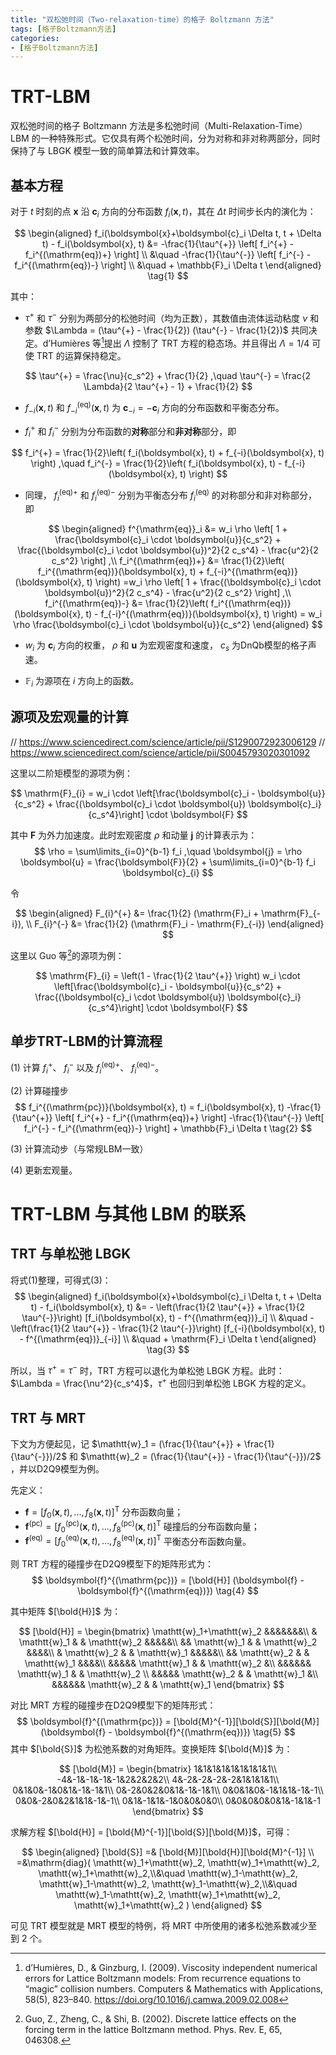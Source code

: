 ```yaml
---
title: "双松弛时间（Two-relaxation-time）的格子 Boltzmann 方法"
tags: [格子Boltzmann方法]
categories:
- [格子Boltzmann方法]
---
```



# TRT-LBM

双松弛时间的格子 Boltzmann 方法是多松弛时间（Multi-Relaxation-Time）LBM 的一种特殊形式。它仅具有两个松弛时间，分为对称和非对称两部分，同时保持了与 LBGK 模型一致的简单算法和计算效率。

## 基本方程

对于 $t$ 时刻的点 $\boldsymbol{x}$ 沿 $\boldsymbol{c}_i$ 方向的分布函数 $f_i(\boldsymbol{x}, t)$，其在 $\Delta t$ 时间步长内的演化为：

$$
\begin{aligned}
f_i(\boldsymbol{x}+\boldsymbol{c}_i \Delta t, t + \Delta t) - f_i(\boldsymbol{x}, t) &= 
-\frac{1}{\tau^{+}} \left[ f_i^{+} - f_i^{(\mathrm{eq})+} \right] \\
&\quad -\frac{1}{\tau^{-}} \left[ f_i^{-} - f_i^{(\mathrm{eq})-} \right] \\
&\quad + \mathbb{F}_i \Delta t
\end{aligned}
\tag{1}
$$

其中：

* $\tau^{+}$ 和 $\tau^{-}$ 分别为两部分的松弛时间（均为正数），其数值由流体运动粘度 $\nu$ 和参数 $\Lambda = (\tau^{+} - \frac{1}{2}) (\tau^{-} - \frac{1}{2})$ 共同决定。d’Humières 等[^Humières2009]提出 $\Lambda$ 控制了 TRT 方程的稳态场。并且得出 $\Lambda=1/4$ 可使 TRT 的运算保持稳定。

$$
\tau^{+} = \frac{\nu}{c_s^2} + \frac{1}{2} ,\quad
\tau^{-} = \frac{2 \Lambda}{2 \tau^{+} - 1} + \frac{1}{2}
$$



* $f_{-i}(\boldsymbol{x}, t)$ 和 $f_{-i}^{(\mathrm{eq})}(\boldsymbol{x}, t)$ 为 $\boldsymbol{c}_{-i}=-\boldsymbol{c}_{i}$ 方向的分布函数和平衡态分布。

* $f_i^{+}$ 和 $f_i^{-}$ 分别为分布函数的**对称**部分和**非对称**部分，即

$$
f_i^{+} = \frac{1}{2}\left( f_i(\boldsymbol{x}, t) + f_{-i}(\boldsymbol{x}, t) \right) ,\quad
f_i^{-} = \frac{1}{2}\left( f_i(\boldsymbol{x}, t) - f_{-i}(\boldsymbol{x}, t) \right)
$$

* 同理， $f_i^{(\mathrm{eq})+}$ 和 $f_i^{(\mathrm{eq})-}$ 分别为平衡态分布 $f_i^{(\mathrm{eq})}$ 的对称部分和非对称部分，即

$$
\begin{aligned}
f^{\mathrm{eq}}_i &= w_i \rho \left[ 1 + \frac{\boldsymbol{c}_i \cdot \boldsymbol{u}}{c_s^2} + \frac{(\boldsymbol{c}_i \cdot \boldsymbol{u})^2}{2 c_s^4} - \frac{u^2}{2 c_s^2} \right] ,\\
f_i^{(\mathrm{eq})+} &= \frac{1}{2}\left( f_i^{(\mathrm{eq})}(\boldsymbol{x}, t) + f_{-i}^{(\mathrm{eq})}(\boldsymbol{x}, t) \right) =w_i \rho \left[ 1 + \frac{(\boldsymbol{c}_i \cdot \boldsymbol{u})^2}{2 c_s^4} - \frac{u^2}{2 c_s^2} \right] ,\\
f_i^{(\mathrm{eq})-} &= \frac{1}{2}\left( f_i^{(\mathrm{eq})}(\boldsymbol{x}, t) - f_{-i}^{(\mathrm{eq})}(\boldsymbol{x}, t) \right) = w_i \rho \frac{\boldsymbol{c}_i \cdot \boldsymbol{u}}{c_s^2} 
\end{aligned}
$$

* $w_i$ 为 $\boldsymbol{c}_{i}$ 方向的权重， $\rho$ 和 $\boldsymbol{u}$ 为宏观密度和速度， $c_s$ 为DnQb模型的格子声速。

* $\mathbb{F}_i$ 为源项在 $i$ 方向上的函数。

## 源项及宏观量的计算

// https://www.sciencedirect.com/science/article/pii/S1290072923006129
// https://www.sciencedirect.com/science/article/pii/S0045793020301092

这里以二阶矩模型的源项为例：

$$
\mathrm{F}_{i} = w_i \cdot 
\left[\frac{\boldsymbol{c}_i - \boldsymbol{u}}{c_s^2} + \frac{(\boldsymbol{c}_i \cdot \boldsymbol{u}) \boldsymbol{c}_i}{c_s^4}\right] \cdot \boldsymbol{F}
$$

其中 $\boldsymbol{F}$ 为外力加速度。此时宏观密度 $\rho$ 和动量 $\boldsymbol{j}$ 的计算表示为：
$$
\rho = \sum\limits_{i=0}^{b-1} f_i ,\quad
\boldsymbol{j} = \rho \boldsymbol{u} = \frac{\boldsymbol{F}}{2} +  \sum\limits_{i=0}^{b-1} f_i \boldsymbol{c}_{i}
$$

令

$$
\begin{aligned}
F_{i}^{+} &= \frac{1}{2} (\mathrm{F}_i + \mathrm{F}_{-i}), \\
F_{i}^{-} &= \frac{1}{2} (\mathrm{F}_i - \mathrm{F}_{-i})
\end{aligned}
$$



这里以 Guo 等[^Guo2002]的源项为例：

$$
\mathrm{F}_{i} = \left(1 - \frac{1}{2 \tau^{+}} \right) w_i \cdot 
\left[\frac{\boldsymbol{c}_i - \boldsymbol{u}}{c_s^2} + \frac{(\boldsymbol{c}_i \cdot \boldsymbol{u}) \boldsymbol{c}_i}{c_s^4}\right] \cdot \boldsymbol{F}
$$

<!--

另一种做法则是参照Ginzburg等[^Ginzburg2008]的写法，将源项 $\mathrm{F}_i(\boldsymbol{r},t)$ 表示为

$$
\mathrm{F}_i(\boldsymbol{r},t) = \mathrm{F}_i^{+}(\boldsymbol{r},t) + \mathrm{F}_i^{-}(\boldsymbol{r},t)
$$

其中 $\mathrm{F}_i^{+} = \frac{1}{2} (\mathrm{F}_i + \mathrm{F}_{-i})$， $\mathrm{F}_i^{-} = \frac{1}{2} (\mathrm{F}_i - \mathrm{F}_{-i})$。

下面记质量源 $M(\boldsymbol{r},t)$ 和体力 $\boldsymbol{F}(\boldsymbol{r},t)$ 。则宏观密度 $\rho$ 和动量 $\boldsymbol{j}$ 的计算表示为：

$$
\rho = \sum\limits_{i=0}^{b-1} f_i + \frac{M}{2} ,\quad
\boldsymbol{j} = \rho \boldsymbol{u} = \sum\limits_{i=0}^{b-1} f_i \boldsymbol{c}_{i} + \frac{\boldsymbol{F}}{2}
$$
-->


## 单步TRT-LBM的计算流程

(1) 计算 $f_i^{+}$、 $f_i^{-}$ 以及 $f_i^{(\mathrm{eq})+}$、 $f_i^{(\mathrm{eq})-}$。 

(2) 计算碰撞步  
$$
f_i^{(\mathrm{pc})}(\boldsymbol{x}, t) = f_i(\boldsymbol{x}, t)  
-\frac{1}{\tau^{+}} \left[ f_i^{+} - f_i^{(\mathrm{eq})+} \right]
-\frac{1}{\tau^{-}} \left[ f_i^{-} - f_i^{(\mathrm{eq})-} \right] + \mathbb{F}_i \Delta t
\tag{2}
$$

(3) 计算流动步（与常规LBM一致）  

(4) 更新宏观量。  

# TRT-LBM 与其他 LBM 的联系

## TRT 与单松弛 LBGK

将式(1)整理，可得式(3)：
$$
\begin{aligned}
f_i(\boldsymbol{x}+\boldsymbol{c}_i \Delta t, t + \Delta t) - f_i(\boldsymbol{x}, t) &= - \left(\frac{1}{2 \tau^{+}} + \frac{1}{2 \tau^{-}}\right) [f_i(\boldsymbol{x}, t) - f^{(\mathrm{eq})}_i] \\
&\quad -\left(\frac{1}{2 \tau^{+}} - \frac{1}{2 \tau^{-}}\right) [f_{-i}(\boldsymbol{x}, t) - f^{(\mathrm{eq})}_{-i}] \\
&\quad + \mathrm{F}_i \Delta t
\end{aligned}
\tag{3}
$$

所以，当 $\tau^{+} = \tau^{-}$ 时，TRT 方程可以退化为单松弛 LBGK 方程。此时： $\Lambda = \frac{\nu^2}{c_s^4}$，$\tau^{+}$ 也回归到单松弛 LBGK 方程的定义。

## TRT 与 MRT

下文为方便起见，记 $\mathtt{w}_1 = (\frac{1}{\tau^{+}} + \frac{1}{\tau^{-}})/2$ 和 $\mathtt{w}_2 = (\frac{1}{\tau^{+}} - \frac{1}{\tau^{-}})/2$ ，并以D2Q9模型为例。

先定义：
* $\boldsymbol{f} = [f_0(\boldsymbol{x}, t), ..., f_8(\boldsymbol{x}, t)]^\mathrm{T}$ 分布函数向量；
* $\boldsymbol{f}^{(\mathrm{pc})} = [f_0^{(\mathrm{pc})}(\boldsymbol{x}, t), ..., f_8^{(\mathrm{pc})}(\boldsymbol{x}, t)]^\mathrm{T}$ 碰撞后的分布函数向量；  
* $\boldsymbol{f}^{(\mathrm{eq})} = [f_0^{(\mathrm{eq})}(\boldsymbol{x}, t), ..., f_8^{(\mathrm{eq})}(\boldsymbol{x}, t)]^\mathrm{T}$ 平衡态分布函数向量。   

则 TRT 方程的碰撞步在D2Q9模型下的矩阵形式为：
$$
\boldsymbol{f}^{(\mathrm{pc})} = [\bold{H}] (\boldsymbol{f} - \boldsymbol{f}^{(\mathrm{eq})})
\tag{4}
$$

其中矩阵 $[\bold{H}]$ 为：

$$
[\bold{H}] = \begin{bmatrix}
\mathtt{w}_1+\mathtt{w}_2 &&&&&&&\\
& \mathtt{w}_1 & & \mathtt{w}_2 &&&&&\\
&& \mathtt{w}_1 & & \mathtt{w}_2 &&&&\\
& \mathtt{w}_2 & & \mathtt{w}_1 &&&&&\\
&& \mathtt{w}_2 & & \mathtt{w}_1 &&&&\\
&&&&& \mathtt{w}_1 & & \mathtt{w}_2 &\\
&&&&&& \mathtt{w}_1 & & \mathtt{w}_2 \\
&&&&& \mathtt{w}_2 & & \mathtt{w}_1 &\\
&&&&&& \mathtt{w}_2 & & \mathtt{w}_1
\end{bmatrix}
$$

对比 MRT 方程的碰撞步在D2Q9模型下的矩阵形式：
$$
\boldsymbol{f}^{(\mathrm{pc})} = [\bold{M}^{-1}][\bold{S}][\bold{M}] (\boldsymbol{f} - \boldsymbol{f}^{(\mathrm{eq})})
\tag{5}
$$
其中 $[\bold{S}]$ 为松弛系数的对角矩阵。变换矩阵 $[\bold{M}]$ 为：

$$
[\bold{M}] = \begin{bmatrix}
1&1&1&1&1&1&1&1&1\\
-4&-1&-1&-1&-1&2&2&2&2\\
4&-2&-2&-2&-2&1&1&1&1\\
0&1&0&-1&0&1&-1&-1&1\\
0&-2&0&2&0&1&-1&-1&1\\
0&0&1&0&-1&1&1&-1&-1\\
0&0&-2&0&2&1&1&-1&-1\\
0&1&-1&1&-1&0&0&0&0\\
0&0&0&0&0&1&-1&1&-1
\end{bmatrix}
$$

求解方程 $[\bold{H}] = [\bold{M}^{-1}][\bold{S}][\bold{M}]$，可得：

$$
\begin{aligned}
[\bold{S}] =& [\bold{M}][\bold{H}][\bold{M}^{-1}] \\
=&\mathrm{diag}(
    \mathtt{w}_1+\mathtt{w}_2,
    \mathtt{w}_1+\mathtt{w}_2,
    \mathtt{w}_1+\mathtt{w}_2,\\&\quad
    \mathtt{w}_1-\mathtt{w}_2,
    \mathtt{w}_1-\mathtt{w}_2,
    \mathtt{w}_1-\mathtt{w}_2,\\&\quad
    \mathtt{w}_1-\mathtt{w}_2,
    \mathtt{w}_1+\mathtt{w}_2,
    \mathtt{w}_1+\mathtt{w}_2
)
\end{aligned}
$$

可见 TRT 模型就是 MRT 模型的特例，将 MRT 中所使用的诸多松弛系数减少至到 2 个。

<!--
1. Ginzburg, I., d’Humières, D. & Kuzmin, A. Optimal Stability of Advection-Diffusion Lattice Boltzmann Models with Two Relaxation Times for Positive/Negative Equilibrium. J Stat Phys 139, 1090–1143 (2010). https://doi.org/10.1007/s10955-010-9969-9
-->

[^Ginzburg2008]: Ginzburg, I., Verhaeghe, F., & d’Humières, D. (2008). Two-Relaxation-Time Lattice Boltzmann Scheme: About Parametrization, Velocity, Pressure and Mixed Boundary Conditions. Communications in Computational Physics, 3(2), 427–478.
[^Guo2002]: Guo, Z., Zheng, C., & Shi, B. (2002). Discrete lattice effects on the forcing term in the lattice Boltzmann method. Phys. Rev. E, 65, 046308.
[^Humières2009]: d’Humières, D., & Ginzburg, I. (2009). Viscosity independent numerical errors for Lattice Boltzmann models: From recurrence equations to “magic” collision numbers. Computers & Mathematics with Applications, 58(5), 823–840. https://doi.org/10.1016/j.camwa.2009.02.008
